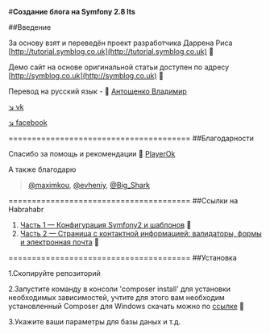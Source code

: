 #**Создание блога на Symfony 2.8 lts**


##Введение


За основу взят и переведён проект разработчика Даррена Риса [http://tutorial.symblog.co.uk](http://tutorial.symblog.co.uk) :pushpin: 

Демо сайт на основе оригинальной статьи доступен по адресу [http://symblog.co.uk](http://symblog.co.uk) :pushpin:

Перевод на русский язык - :bust_in_silhouette: [Антощенко Владимир](mailto:antoscenco@gmail.com)

[:arrow_lower_right: vk](http://vk.com/devseaavi88) 

[:arrow_lower_right: facebook](https://www.facebook.com/seamanavi) 

=======================================
##Благодарности

Спасибо за помощь и рекомендации :bust_in_silhouette: [PlayerOk](https://github.com/player0k)

А также благодарю
> [@maximkou](https://habrahabr.ru/users/maximkou/), [@evheniy](https://habrahabr.ru/users/evheniy/), [@Big_Shark](https://habrahabr.ru/users/Big_Shark/)


=======================================
##Ссылки на Habrahabr

1. [Часть 1 — Конфигурация Symfony2 и шаблонов](https://habrahabr.ru/post/301760/) :pushpin:
2. [Часть 2 — Страница с контактной информацией: валидаторы, формы и электронная почта](https://habrahabr.ru/post/302032/) :pushpin:

=======================================
##Установка 

1.Скопируйте репозиторий

2.Запустите команду в консоли 'composer install' для установки необходимых зависимостей, учтите для этого вам необходим установленный Composer для Windows скачать можно по [ссылке](https://getcomposer.org/doc/00-intro.md#installation-windows) :pushpin:

3.Укажите ваши параметры для базы даных и т.д.

